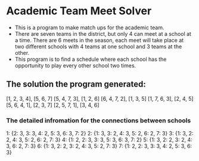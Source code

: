 # Academic Team Meet Solver

- This is a program to make match ups for the academic team. 
- There are seven teams in the district, but only 4 can meet at a school at a time. There are 6 meets in the season, each meet will take place at two different schools with 4 teams at one school and 3 teams at the other. 
- This program is to find a schedule where each school has the opportunity to play every other school two times. 

## The solution the program generated:
[1, 2, 3, 4], [5, 6, 7] 
[5, 4, 7, 3], [1, 2, 6]
[6, 4, 7, 2], [1, 3, 5]
[1, 7, 6, 3], [2, 4, 5]
[5, 6, 4, 1], [2, 3, 7]
[2, 5, 7, 1], [3, 4, 6]

### The detailed infromation for the connections between schools
1: {2: 3, 3: 3, 4: 2, 5: 3, 6: 3, 7: 2}
2: {1: 3, 3: 2, 4: 3, 5: 2, 6: 2, 7: 3}
3: {1: 3, 2: 2, 4: 3, 5: 2, 6: 2, 7: 3}
4: {1: 2, 2: 3, 3: 3, 5: 3, 6: 3, 7: 2}
5: {1: 3, 2: 2, 3: 2, 4: 3, 6: 2, 7: 3}
6: {1: 3, 2: 2, 3: 2, 4: 3, 5: 2, 7: 3}
7: {1: 2, 2: 3, 3: 3, 4: 2, 5: 3, 6: 3}